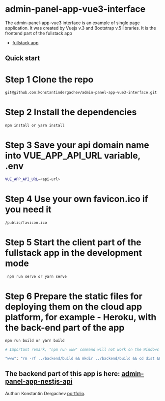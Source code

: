 # admin-panel-app-vue3-interface

The admin-panel-app-vue3 interface is an example of single page application. It was created by Vuejs v.3 and Bootstrap v.5 libraries. It is the frontend part of the fullstack app

- [fullstack app](https://head-person-panel.herokuapp.com/signup)

## Quick start

# Step 1 Clone the repo

```bash
git@github.com:konstantindergachev/admin-panel-app-vue3-interface.git
```

# Step 2 Install the dependencies

```bash
npm install or yarn install
```

# Step 3 Save your api domain name into VUE_APP_API_URL variable, .env

```sh
VUE_APP_API_URL=<api-url>
```

# Step 4 Use your own favicon.ico if you need it

```bash
/public/favicon.ico
```

# Step 5 Start the client part of the fullstack app in the development mode

```bash
 npm run serve or yarn serve
```

# Step 6 Prepare the static files for deploying them on the cloud app platform, for example - Heroku, with the back-end part of the app

```bash
npm run build or yarn build

# Important remark, "npm run www" command will not work on the Windows system. You need to rewrite this command for auto-copy static files to the backend dir.

"www": "rm -rf ../backend/build && mkdir ../backend/build && cd dist && cp -rf . ../../backend/build"
```

## The backend part of this app is here: [admin-panel-app-nestjs-api](https://github.com/konstantindergachev/admin-panel-app-nestjs-api)

Author:
Konstantin Dergachev [portfolio](http://dergachevkonstantin.surge.sh/).
